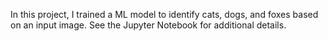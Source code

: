 In this project, I trained a ML model to identify cats, dogs, and foxes based on an input image. See the Jupyter Notebook for additional details.
